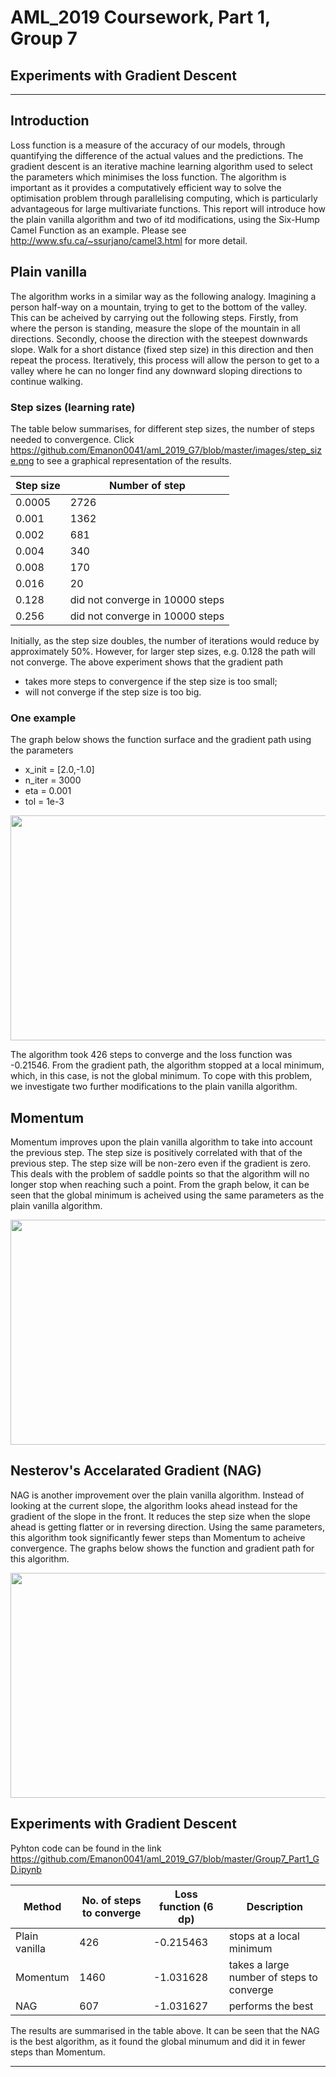 # AML_2019 Coursework, Part 1, Group 7
## Experiments with Gradient Descent
---
## Introduction

Loss function is a measure of the accuracy of our models, through quantifying the difference of the actual values and the predictions. The gradient descent is an iterative machine learning algorithm used to select the parameters which minimises the loss function. The algorithm is important as it provides a computatively efficient way to solve the optimisation problem through parallelising computing, which is particularly advantageous for large multivariate functions. This report will introduce how the plain vanilla algorithm and two of itd modifications, using the Six-Hump Camel Function as an example. Please see <a href="url">http://www.sfu.ca/~ssurjano/camel3.html</a> for more detail. 

## Plain vanilla

The algorithm works in a similar way as the following analogy. Imagining a person half-way on a mountain, trying to get to the bottom of the valley. This can be acheived by carrying out the following steps. Firstly, from where the person is standing, measure the slope of the mountain in all directions. Secondly, choose the direction with the steepest downwards slope. Walk for a short distance (fixed step size) in this direction and then repeat the process. Iteratively, this process will allow the person to get to a valley where he can no longer find any downward sloping directions to continue walking.

### Step sizes (learning rate)

The table below summarises, for different step sizes, the number of steps needed to convergence. Click <a href="url">https://github.com/Emanon0041/aml_2019_G7/blob/master/images/step_size.png</a> to see a graphical representation of the results. 

| Step size       | Number of step| 
|----------------|-------------|
|0.0005           | 2726        |
|0.001            | 1362         |
|0.002            | 681           |
|0.004           | 340            |
|0.008            | 170         |
|0.016            | 20           |
|0.128           | did not converge in 10000 steps       |
|0.256            | did not converge in 10000 steps      |

Initially, as the step size doubles, the number of iterations would reduce by approximately 50%. However, for larger step sizes, e.g. 0.128 the path will not converge. The above experiment shows that the gradient path
 -	takes more steps to convergence if the step size is too small;
 -	will not converge if the step size is too big.
 
### One example 

The graph below shows the function surface and the gradient path using the parameters 
- x_init = [2.0,-1.0]
- n_iter = 3000 
- eta = 0.001 
- tol = 1e-3 

<p align="center">
  <img width="800" height="360" src="https://github.com/Emanon0041/aml_2019_G7/blob/master/images/gd_01_pv.png">
</p>

The algorithm took 426 steps to converge and the loss function was -0.21546. From the gradient path, the algorithm stopped at a local minimum, which, in this case, is not the global minimum. To cope with this problem, we investigate two further modifications to the plain vanilla algorithm. 

## Momentum

Momentum improves upon the plain vanilla algorithm to take into account the previous step. The step size is positively correlated with that of the previous step. The step size will be non-zero even if the gradient is zero. This deals with the problem of saddle points so that the algorithm will no longer stop when reaching such a point. From the graph below, it can be seen that the global minimum is acheived using the same parameters as the plain vanilla algorithm. 

<p align="center">
  <img width="800" height="360" src="https://github.com/Emanon0041/aml_2019_G7/blob/master/images/gd_02_mm.png">
</p>

## Nesterov's Accelarated Gradient (NAG)

NAG is another improvement over the plain vanilla algorithm. Instead of looking at the current slope, the algorithm looks ahead instead for the gradient of the slope in the front. It reduces the step size when the slope ahead is getting flatter or in reversing direction. Using the same parameters, this algorithm took significantly fewer steps than Momentum to acheive convergence. The graphs below shows the function and gradient path for this algorithm.

<p align="center">
  <img width="800" height="360" src="https://github.com/Emanon0041/aml_2019_G7/blob/master/images/gd_03_nag.png">
</p>



## Experiments with Gradient Descent

Pyhton code can be found in the link <a href="url">https://github.com/Emanon0041/aml_2019_G7/blob/master/Group7_Part1_GD.ipynb</a>

| Method               |No. of steps to converge  | Loss function (6 dp)|Description|
|---------------------|--------------|--------------|------------------|
|Plain vanilla        |426           |-0.215463| stops at a local minimum|
|Momentum             |1460          |-1.031628| takes a large number of steps to converge
|NAG                  |607           |-1.031627| performs the best|

The results are summarised in the table above. It can be seen that the NAG is the best algorithm, as it found the global minumum and did it in fewer steps than Momentum.

---

